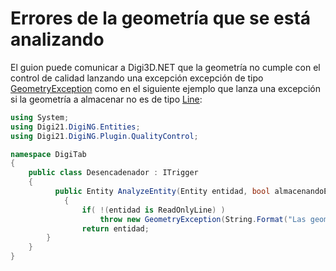 # Errores de la geometría que se está analizando

El guion puede comunicar a Digi3D.NET que la geometría no cumple con el control de calidad lanzando una excepción excepción de tipo [GeometryException](../../../referencia/digi21.diging.plugin/digi21.diging.plugin.qualitycontrol/clases/geometryexception.md) como en el siguiente ejemplo que lanza una excepción si la geometría a almacenar no es de tipo [Line](../../../referencia/digi21.diging/digi21.diging.entities/clases/line/): 

```csharp
using System;
using Digi21.DigiNG.Entities;
using Digi21.DigiNG.Plugin.QualityControl;

namespace DigiTab
{
    public class Desencadenador : ITrigger 
    {
	      public Entity AnalyzeEntity(Entity entidad, bool almacenandoEntidad) 
		    {
		        if( !(entidad is ReadOnlyLine) )
		            throw new GeometryException(String.Format("Las geometrías con el código {0} deben ser líneas.", entidad.Codes[0].Name));
		        return entidad;
        }
    }
}
```

